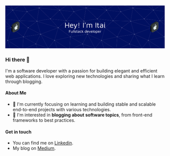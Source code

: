 
![Header](./github-header-banner.png)

### Hi there 👋

I'm a software developer with a passion for building elegant and efficient web applications. I love exploring new technologies and sharing what I learn through blogging.

#### About Me

* 🌱 I'm currently focusing on learning and building stable and scalable end-to-end projects with various technologies.
* 📝 I'm interested in **blogging about software topics**, from front-end frameworks to best practices.

#### Get in touch

* You can find me on [Linkedin](https://www.linkedin.com/in/itai-klapholtz).
* My blog on [Medium](https://medium.com/@itaikla).


<!--
**itaikla/itaikla** is a ✨ _special_ ✨ repository because its `README.md` (this file) appears on your GitHub profile.

Here are some ideas to get you started:

- 🔭 I’m currently working on ...
- 🌱 I’m currently learning ...
- 👯 I’m looking to collaborate on ...
- 🤔 I’m looking for help with ...
- 💬 Ask me about ...
- 📫 How to reach me: ...
- 😄 Pronouns: ...
- ⚡ Fun fact: ...
-->
